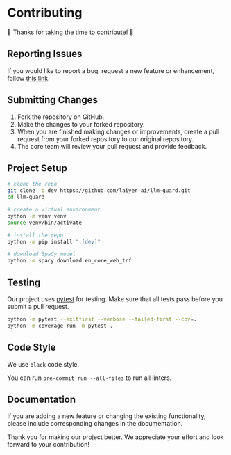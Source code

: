 # Contributing

:tada: Thanks for taking the time to contribute! :tada:

## Reporting Issues

If you would like to report a bug, request a new feature or enhancement, follow [this link](https://github.com/laiyer-ai/llm-guard/issues/new/choose).

## Submitting Changes

1. Fork the repository on GitHub.
2. Make the changes to your forked repository.
3. When you are finished making changes or improvements, create a pull request from your forked repository to our original repository.
4. The core team will review your pull request and provide feedback.

## Project Setup

```bash
# clone the repo
git clone -b dev https://github.com/laiyer-ai/llm-guard.git
cd llm-guard

# create a virtual environment
python -m venv venv
source venv/bin/activate

# install the repo
python -m pip install ".[dev]"

# download SpaCy model
python -m spacy download en_core_web_trf
```

## Testing

Our project uses [pytest](https://docs.pytest.org/en/latest/) for testing. Make sure that all tests pass before you submit a pull request.

```bash
python -m pytest --exitfirst --verbose --failed-first --cov=.
python -m coverage run -m pytest .
```

## Code Style

We use `black` code style.

You can run `pre-commit run --all-files` to run all linters.

## Documentation

If you are adding a new feature or changing the existing functionality, please include corresponding changes in the documentation.

Thank you for making our project better. We appreciate your effort and look forward to your contribution!

